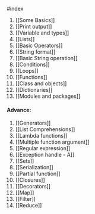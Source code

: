 #index

1. [[Some Basics]]
2. [[Print output]]
3. [[Variable and types]]
4. [[Lists]]
5. [[Basic Operators]]
6. [[String format]]
7. [[Basic String operation]]
8. [[Conditions]]
9. [[Loops]]
10. [[Functions]]
11. [[Class and objects]]
12. [[Dictionaries]]
13. [[Modules and packages]]

#### Advance:
1. [[Generators]]
2. [[List Comprehensions]]
3. [[Lambda functions]]
4. [[Multiple function argument]]
5. [[Regular expression]]
6. [[Exception handle - A]]
7. [[Sets]]
8. [[Serialization]]
9. [[Partial function]]
10. [[Closures]]
11. [[Decorators]]
12. [[Map]]  
13. [[Filter]]
14. [[Reduce]]